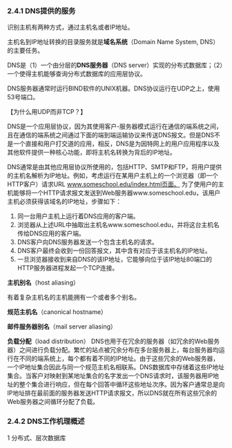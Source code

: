 ### 2.4.1 DNS提供的服务

识别主机有两种方式，通过主机名或者IP地址。

主机名到IP地址转换的目录服务就是**域名系统**（Domain Name System, DNS）的主要任务。

DNS是（1）一个由分层的**DNS服务器**（DNS server）实现的分布式数据库；（2）一个使得主机能够查询分布式数据库的应用层协议。

DNS服务器通常时运行BIND软件的UNIX机器。DNS协议运行在UDP之上，使用53号端口。

【为什么用UDP而非TCP？】

DNS是一个应用层协议，因为其使用客户-服务器模式运行在通信的端系统之间，且在通信的端系统之间通过下面的端到端运输协议来传送DNS报文。但是DNS不是一个直接和用户打交道的应用，相反，DNS是为因特网上的用户应用程序以及其他软件提供一种核心功能，即将主机名转换为背后的IP地址。

DNS通常是由其他应用层协议所使用的，包括HTTP、SMTP和FTP，将用户提供的主机名解析为IP地址。例如，考虑运行在某用户主机上的一个浏览器（即一个HTTP客户）请求URL www.someschool.edu/index.html页面。 为了使用户的主机能够将一个HTTP请求报文发送到Web服务器www.someschool.edu，该用户主机必须获得该域名的IP地址，步骤如下：

1. 同一台用户主机上运行着DNS应用的客户端。
2. 浏览器从上述URL中抽取出主机名www.someschool.edu，并将这台主机名传给DNS应用的客户端。
3. DNS客户向DNS服务器发送一个包含主机名的请求。
4. DNS客户最终会收到一份回答报文，其中含有对应于该主机名的IP地址。
5. 一旦浏览器接收到来自DNS的该IP地址，它能够向位于该IP地址80端口的HTTP服务器进程发起一个TCP连接。

**主机别名**（host aliasing）

有着复杂主机名的主机能拥有一个或者多个别名。

**规范主机名**（canonical hostname）

**邮件服务器别名**（mail server aliasing）

**负载分配**（load distribution） DNS也用于在冗余的服务器（如冗余的Web服务器）之间进行负载分配。繁忙的站点被冗余分布在多台服务器上，每台服务器均运行在不同的端系统上，每个都有着不同的IP地址。由于这些冗余的Web服务器，一个IP地址集合因此与同一个规范主机名相联系。DNS数据库中存储着这些IP地址集合。当客户对映射到某地址集合的名字发出一个DNS请求时，该服务器用IP地址的整个集合进行响应，但在每个回答中循环这些地址次序。因为客户通常总是向IP地址排在最前面的服务器发送HTTP请求报文，所以DNS就在所有这些冗余的Web服务器之间循环分配了负载。

### 2.4.2 DNS工作机理概述

1 分布式、层次数据库